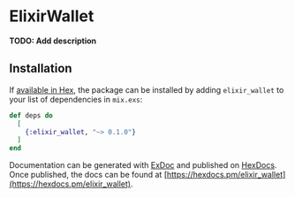 # ElixirWallet

**TODO: Add description**

## Installation

If [available in Hex](https://hex.pm/docs/publish), the package can be installed
by adding `elixir_wallet` to your list of dependencies in `mix.exs`:

```elixir
def deps do
  [
    {:elixir_wallet, "~> 0.1.0"}
  ]
end
```

Documentation can be generated with [ExDoc](https://github.com/elixir-lang/ex_doc)
and published on [HexDocs](https://hexdocs.pm). Once published, the docs can
be found at [https://hexdocs.pm/elixir_wallet](https://hexdocs.pm/elixir_wallet).

